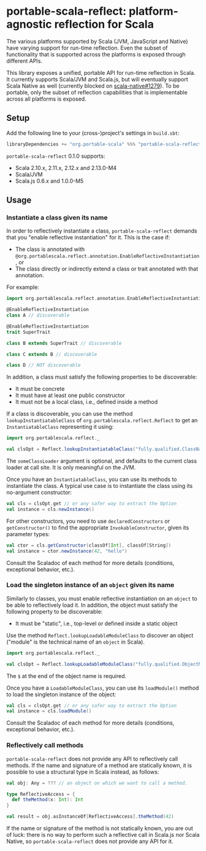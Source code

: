 # portable-scala-reflect: platform-agnostic reflection for Scala

The various platforms supported by Scala (JVM, JavaScript and Native) have varying support for run-time reflection.
Even the subset of functionality that is supported across the platforms is exposed through different APIs.

This library exposes a unified, portable API for run-time reflection in Scala.
It currently supports Scala/JVM and Scala.js, but will eventually support Scala Native as well (currently blocked on [scala-native#1279](https://github.com/scala-native/scala-native/issues/1279)).
To be portable, only the subset of reflection capabilities that is implementable across all platforms is exposed.

## Setup

Add the following line to your (cross-)project's settings in `build.sbt`:

```scala
libraryDependencies += "org.portable-scala" %%% "portable-scala-reflect" % "0.1.0"
```

`portable-scala-reflect` 0.1.0 supports:

* Scala 2.10.x, 2.11.x, 2.12.x and 2.13.0-M4
* Scala/JVM
* Scala.js 0.6.x and 1.0.0-M5

## Usage

### Instantiate a class given its name

In order to reflectively instantiate a class, `portable-scala-reflect` demands that you "enable reflective instantiation" for it.
This is the case if:

* The class is annotated with `@org.portablescala.reflect.annotation.EnableReflectiveInstantiation`, or
* The class directly or indirectly extend a class or trait annotated with that annotation.

For example:

```scala
import org.portablescala.reflect.annotation.EnableReflectiveInstantiation

@EnableReflectiveInstantiation
class A // discoverable

@EnableReflectiveInstantiation
trait SuperTrait

class B extends SuperTrait // discoverable

class C extends B // discoverable

class D // NOT discoverable
```

In addition, a class must satisfy the following properties to be discoverable:

* It must be concrete
* It must have at least one public constructor
* It must not be a local class, i.e., defined inside a method

If a class is discoverable, you can use the method `lookupInstantiatableClass` of `org.portablescala.reflect.Reflect` to get an `InstantiatableClass` representing it using:

```scala
import org.portablescala.reflect._

val clsOpt = Reflect.lookupInstantiatableClass("fully.qualified.ClassName", someClassLoader)
```

The `someClassLoader` argument is optional, and defaults to the current class loader at call site.
It is only meaningful on the JVM.

Once you have an `InstantiatableClass`, you can use its methods to instantiate the class.
A typical use case is to instantiate the class using its no-argument constructor:

```scala
val cls = clsOpt.get // or any safer way to extract the Option
val instance = cls.newInstance()
```

For other constructors, you need to use `declaredConstructors` or `getConstructor()` to find the appropriate `InvokableConstructor`, given its parameter types:

```scala
val ctor = cls.getConstructor(classOf[Int], classOf[String])
val instance = ctor.newInstance(42, "hello")
```

Consult the Scaladoc of each method for more details (conditions, exceptional behavior, etc.).

### Load the singleton instance of an `object` given its name

Similarly to classes, you must enable reflective instantiation on an `object` to be able to reflectively load it.
In addition, the object must satisfy the following property to be discoverable:

* It must be "static", i.e., top-level or defined inside a static object

Use the method `Reflect.lookupLoadableModuleClass` to discover an object ("module" is the technical name of an `object` in Scala).

```scala
import org.portablescala.reflect._

val clsOpt = Reflect.lookupLoadableModuleClass("fully.qualified.ObjectName$", someClassLoader)
```

The `$` at the end of the object name is required.

Once you have a `LoadableModuleClass`, you can use its `loadModule()` method to load the singleton instance of the object:

```scala
val cls = clsOpt.get // or any safer way to extract the Option
val instance = cls.loadModule()
```

Consult the Scaladoc of each method for more details (conditions, exceptional behavior, etc.).

### Reflectively call methods

`portable-scala-reflect` does not provide any API to reflectively call methods.
If the name and signature of a method are statically known, it is possible to use a structural type in Scala instead, as follows:

```scala
val obj: Any = ??? // an object on which we want to call a method.

type ReflectiveAccess = {
  def theMethod(x: Int): Int
}

val result = obj.asInstanceOf[ReflectiveAccess].theMethod(42)
```

If the name or signature of the method is not statically known, you are out of luck: there is no way to perform such a reflective call in Scala.js nor Scala Native, so `portable-scala-reflect` does not provide any API for it.
